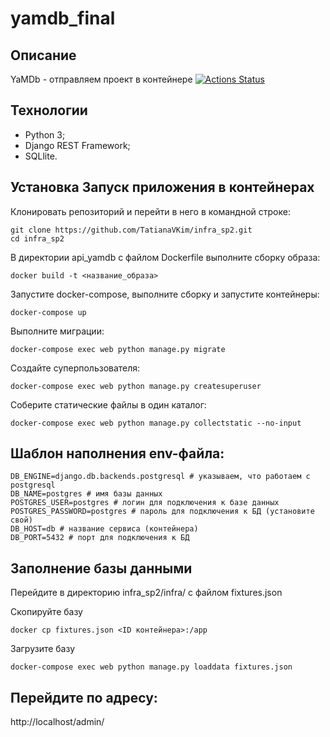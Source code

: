 # yamdb_final

## Описание

YaMDb - отправляем проект в контейнере
[![Actions Status](https://github.com/TatianaVKim/yamdb_final/workflows/Django-app%20workflow/badge.svg)](https://github.com/TatianaVKim/yamdb_final/actions)

## Технологии

- Python 3;
- Django REST Framework;
- SQLlite.

## Установка Запуск приложения в контейнерах

Клонировать репозиторий и перейти в него в командной строке:

```
git clone https://github.com/TatianaVKim/infra_sp2.git
cd infra_sp2
```

В директории api_yamdb с файлом Dockerfile выполните сборку образа:
```
docker build -t <название_образа>
```

Запустите docker-compose, выполните сборку и запустите контейнеры:
```
docker-compose up
```

Выполните миграции:
```
docker-compose exec web python manage.py migrate
```

Создайте суперпользователя:
```
docker-compose exec web python manage.py createsuperuser
```

Соберите статические файлы в один каталог:
```
docker-compose exec web python manage.py collectstatic --no-input
```

## Шаблон наполнения env-файла:

```
DB_ENGINE=django.db.backends.postgresql # указываем, что работаем с postgresql
DB_NAME=postgres # имя базы данных
POSTGRES_USER=postgres # логин для подключения к базе данных
POSTGRES_PASSWORD=postgres # пароль для подключения к БД (установите свой)
DB_HOST=db # название сервиса (контейнера)
DB_PORT=5432 # порт для подключения к БД
```

## Заполнение базы данными

Перейдите в директорию infra_sp2/infra/ с файлом fixtures.json

Скопируйте базу
```
docker cp fixtures.json <ID контейнера>:/app
```

Загрузите базу
```
docker-compose exec web python manage.py loaddata fixtures.json
```

## Перейдите по адресу:

http://localhost/admin/
